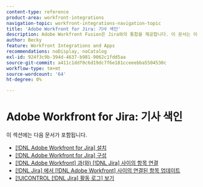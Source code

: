 ```yaml
---
content-type: reference
product-area: workfront-integrations
navigation-topic: workfront-integrations-navigation-topic
title: 'Adobe Workfront for Jira: 기사 색인'
description: Adobe Workfront Fusion은 Jira와의 통합을 제공합니다. 이 문서는 이 통합을 설치 및 구성하기 위한 지침과 일상적인 작업에서 통합을 사용하는 방법에 대한 링크를 제공합니다.
author: Becky
feature: Workfront Integrations and Apps
recommendations: noDisplay, noCatalog
exl-id: 924f3c9b-394d-4637-b981-9062c1fdd5aa
source-git-commit: a411c1ddf0c6d19dc7f6e181cceeebba5504530c
workflow-type: tm+mt
source-wordcount: '64'
ht-degree: 0%

---
```


# Adobe Workfront for Jira: 기사 색인

<!-- Audited: 5/2025 -->

이 섹션에는 다음 문서가 포함됩니다.

* [ [!DNL Adobe Workfront for Jira] 설치](../../workfront-integrations-and-apps/use-workfront-with-jira/install-workfront-for-jira.md)
* [ [!DNL Adobe Workfront for Jira] 구성](../../workfront-integrations-and-apps/use-workfront-with-jira/configure-workfront-for-jira.md)
* [ [!DNL Adobe Workfront] 과(와) [!DNL Jira] 사이의 항목 연결](../../workfront-integrations-and-apps/use-workfront-with-jira/link-items-between-wf-jira.md)
* [ [!DNL Jira] 에서 [!DNL Adobe Workfront] 사이의 연결된 항목 업데이트](../../workfront-integrations-and-apps/use-workfront-with-jira/update-linked-items-between-jira-wf.md)
* [[!UICONTROL [!DNL Jira] 활동 로그] 보기](../../workfront-integrations-and-apps/use-workfront-with-jira/view-the-jira-activity-log.md)
